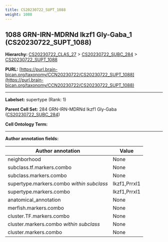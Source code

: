 ```yaml
---
title: CS20230722_SUPT_1088
weight: 1088
---
```

## 1088 GRN-IRN-MDRNd Ikzf1 Gly-Gaba_1 (CS20230722_SUPT_1088)
<b>Hierarchy: </b>
[CS20230722_CLAS_27](../CS20230722_CLAS_27) >
[CS20230722_SUBC_284](../CS20230722_SUBC_284) >
[CS20230722_SUPT_1088](../CS20230722_SUPT_1088)

**PURL:** [https://purl.brain-bican.org/taxonomy/CCN20230722/CS20230722_SUPT_1088](https://purl.brain-bican.org/taxonomy/CCN20230722/CS20230722_SUPT_1088)

---


**Labelset:** supertype (Rank: 1)

**Parent Cell Set:** 284 GRN-IRN-MDRNd Ikzf1 Gly-Gaba ([CS20230722_SUBC_284](../CS20230722_SUBC_284))



**Cell Ontology Term:** 

[MARKER GENES.]: #


---

[TRANSFERRED ANNOTATIONS.]: #


[AUTHOR ANNOTATION FIELDS.]: #


**Author annotation fields:**

| Author annotation | Value |
|-------------------|-------|
|neighborhood|None|
|subclass.tf.markers.combo|None|
|subclass.markers.combo|None|
|supertype.markers.combo _within subclass_|Ikzf1,Prrxl1|
|supertype.markers.combo|Ikzf1,Prrxl1|
|anatomical_annotation|None|
|merfish.markers.combo|None|
|cluster.TF.markers.combo|None|
|cluster.markers.combo _within subclass_|None|
|cluster.markers.combo|None|
